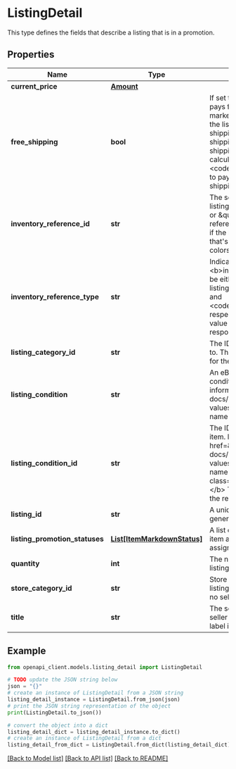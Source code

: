 # ListingDetail

This type defines the fields that describe a listing that is in a promotion.

## Properties

Name | Type | Description | Notes
------------ | ------------- | ------------- | -------------
**current_price** | [**Amount**](Amount.md) |  | [optional] 
**free_shipping** | **bool** | If set to &lt;code&gt;true&lt;/code&gt;, the seller pays for the shipping (or that the item is marked for local pickup only) In this case, the listing does not have an associated shipping cost for the first listed domestic-shipping option (even if the first domestic-shipping option specifies a flat-rate or calculated shipping option). If &lt;code&gt;false&lt;/code&gt;, the buyer is required to pay for a flat-rate or calculated cost shipping service. | [optional] 
**inventory_reference_id** | **str** | The seller&#39;s inventory reference ID for a listing. Also known as the \&quot;SKU\&quot; or \&quot;custom label,\&quot; an inventory reference ID is either the ID of the listing or, if the listing has variations (such as a shirt that&#39;s available in multiple sizes and colors), the ID of the parent listing. | [optional] 
**inventory_reference_type** | **str** | Indicates the type of the &lt;b&gt;inventoryReferenceId&lt;/b&gt;, which can be either a single-SKU or a multi-SKU listing (&lt;code&gt;INVENTORY_ITEM&lt;/code&gt; and &lt;code&gt;INVENTORY_ITEM_GROUP&lt;/code&gt;, respectively).  &lt;br&gt;&lt;br&gt;&lt;b&gt;Note:&lt;/b&gt; This value is not currently returned in the response. | [optional] 
**listing_category_id** | **str** | The ID of the category that listing belongs to. The ID is a numeric and unique identifier for the category that is assigned by eBay. | [optional] 
**listing_condition** | **str** | An eBay-assigned value that indicates condition of the associated item. For more information, see &lt;a href&#x3D;\&quot;/api-docs/sell/static/metadata/condition-id-values.html\&quot;&gt;Item condition ID and name values&lt;/a&gt;. | [optional] 
**listing_condition_id** | **str** | The ID of the condition associated with the item. For more information, see &lt;a href&#x3D;\&quot;/api-docs/sell/static/metadata/condition-id-values.html\&quot;&gt;Item condition ID and name values&lt;/a&gt;.&lt;br /&gt;&lt;br /&gt;&lt;span class&#x3D;\&quot;tablenote\&quot;&gt;&lt;b&gt;Note: &lt;/b&gt; This value is not currently returned in the response.&lt;/span&gt; | [optional] 
**listing_id** | **str** | A unique eBay-assigned ID that is generated when the item is listed. | [optional] 
**listing_promotion_statuses** | [**List[ItemMarkdownStatus]**](ItemMarkdownStatus.md) | A list of the status values assigned to the item and the date that each new status was assigned. | [optional] 
**quantity** | **int** | The number of items being sold in the listing. | [optional] 
**store_category_id** | **str** | Store CategoryId (if any) that to which the listing belongs. This field is blank if there is no seller Store category ID. | [optional] 
**title** | **str** | The seller-defined title of the listing that a seller can use to identify the item.  This label is not displayed in end-user flows. | [optional] 

## Example

```python
from openapi_client.models.listing_detail import ListingDetail

# TODO update the JSON string below
json = "{}"
# create an instance of ListingDetail from a JSON string
listing_detail_instance = ListingDetail.from_json(json)
# print the JSON string representation of the object
print(ListingDetail.to_json())

# convert the object into a dict
listing_detail_dict = listing_detail_instance.to_dict()
# create an instance of ListingDetail from a dict
listing_detail_from_dict = ListingDetail.from_dict(listing_detail_dict)
```
[[Back to Model list]](../README.md#documentation-for-models) [[Back to API list]](../README.md#documentation-for-api-endpoints) [[Back to README]](../README.md)



